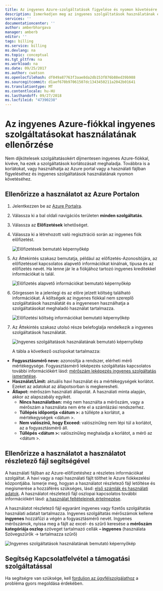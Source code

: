 ```yaml
---
title: Az ingyenes Azure-szolgáltatások figyelése és nyomon követésére használati |} A Microsoft Docs
description: Ismerkedjen meg az ingyenes szolgáltatások használatának ellenőrzése. Az Azure portal és a használati csv használ.
services: ''
documentationcenter: ''
author: amberbhargava
manager: amberb
editor: ''
tags: billing
ms.service: billing
ms.devlang: na
ms.topic: conceptual
ms.tgt_pltfrm: na
ms.workload: na
ms.date: 09/25/2017
ms.author: cwatson
ms.openlocfilehash: df049a87763f3aae8da2db153f876b88ed39b988
ms.sourcegitcommit: d1aef670b97061507dc1343450211a2042b01641
ms.translationtype: MT
ms.contentlocale: hu-HU
ms.lasthandoff: 09/27/2018
ms.locfileid: "47390238"
---
```

# <a name="check-usage-of-free-services-included-with-your-azure-free-account"></a>Az ingyenes Azure-fiókkal ingyenes szolgáltatásokat használatának ellenőrzése 

Nem díjkötelesek szolgáltatásokért díjmentesen ingyenes Azure-fiókkal, kivéve, ha ezek a szolgáltatások korlátozásait meghaladja. Továbbra is a korlátokat, vagy használhatja az Azure portal vagy a használati fájlban figyeléséhez és ingyenes szolgáltatások használatának nyomon követéséhez. 

## <a name="check-usage-on-the-azure-portal"></a>Ellenőrizze a használatot az Azure Portalon

1.  Jelentkezzen be az [Azure Portalra]( http://portal.azure.com).

2.  Válassza ki a bal oldali navigációs területen **minden szolgáltatás**.

3.  Válassza az **Előfizetések** lehetőséget.

4.  Válassza ki a létrehozott való regisztráció során az ingyenes fiók előfizetést.

    ![Előfizetések bemutató képernyőkép](./media/billing-check-usage-of-free-services/select-free-account-subscription.png)

5.  Az Áttekintés szakasz bemutatja, például az előfizetés-Azonosítójára, az előfizetéssel kapcsolatos alapvető információkat kínálnak, típusa és az előfizetés nevét. Ha lenne jár le a fiókjához tartozó ingyenes kreditekkel információkat is talál.

    ![Előfizetés alapvető információkat bemutató képernyőkép](./media/billing-check-usage-of-free-services/subscription-essential-information.png)

6.  Görgessen le a jelenlegi és az előre jelzett költség található információkat. A költségek az ingyenes fiókkal nem szereplő szolgáltatások használatát és a ingyenesen használhatja a szolgáltatásokat meghaladó használat tartalmazza. 

    ![Előfizetési költség információkat bemutató képernyőkép](./media/billing-check-usage-of-free-services/subscription-cost-information.png)

7.  Az Áttekintés szakasz utolsó része belefoglalja rendelkezik a ingyenes szolgáltatások használatát. 

    ![Ingyenes szolgáltatások használatának bemutató képernyőkép](./media/billing-check-usage-of-free-services/subscription-usage-free-services.png)

    A tábla a következő oszlopokat tartalmazza:

* **Fogyasztásmérő neve:** azonosítja a rendszer, elérheti mérő mértékegysége. Fogyasztásmérő leképezés szolgáltatás kapcsolatos további információkért lásd: [mérőszám leképezés ingyenes szolgáltatás ismertetése](billing-understand-free-service-meter-mapping.md). 
* **Használat/Limit:** aktuális havi használat és a mértékegységek korlátot. Ezeket az adatokat az állapotsorban is megkeresheti.
* **Állapot:** mérőszám használati állapotát. A használati minta alapján, akkor az alapszabály egyikét.
  * **Nincs használatban:** még nem használta a mérőszám, vagy a mérőszám a használata nem érte el a számlázási rendszerhez.
  * **Túllépés időpontja \<dátum >:** a túllépte a korlátot, a mértékegységek \<dátum >.
  * **Nem valószínű, hogy Exceed:** valószínűleg nem lépi túl a korlátot, az a fogyasztásmérő áll.
  * **Túllépés \<dátum >:** valószínűleg meghaladja a korlátot, a mérő az \<dátum >.


## <a name="check-usage-through-the-usage-file"></a>Ellenőrizze a használatot a használatot részletező fájl segítségével

A használati fájlban az Azure-előfizetéshez a részletes információkat szolgáltat. A havi vagy a napi használati fájlt tölthet le Azure fiókkezelési központjába. Ismerje meg, hogyan a használatot részletező fájl letöltése és megismerése a hozzáférés szükséges, lásd: [első számlák és használati adatok](billing-download-azure-invoice-daily-usage-date.md). A használatot részletező fájl oszlopai kapcsolatos további információkért lásd: [a használat feltételeinek értelmezése](billing-understand-your-usage.md). 

A használatot részletező fájl egyaránt ingyenes vagy fizetős szolgáltatás használati adatait tartalmazza. Ingyenes szolgáltatás mérőszámok kellene **ingyenes** hozzáfűzi a végén a fogyasztásmérő nevét. Ingyenes mérőszámok, nyissa meg a fájlt az excel- és szűrő keresése a **mérőszám kategóriája oszlop** szöveget tartalmazó cellák **– ingyenes** (használata Szövegszűrők &rarr; tartalmazza szűrő) &nbsp;

![Ingyenes szolgáltatások használatának bemutató képernyőkép](./media/billing-check-usage-of-free-services/free-services-usage-csv.png)


## <a name="need-help-contact-support"></a>Segítség Kapcsolatfelvétel a támogatási szolgáltatással

Ha segítségre van szüksége, kell [forduljon az ügyfélszolgálathoz](https://portal.azure.com/?#blade/Microsoft_Azure_Support/HelpAndSupportBlade) a probléma gyors megoldása érdekében.
